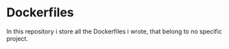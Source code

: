 # Dockerfiles

In this repository i store all the Dockerfiles i wrote, that belong to no specific
project.
